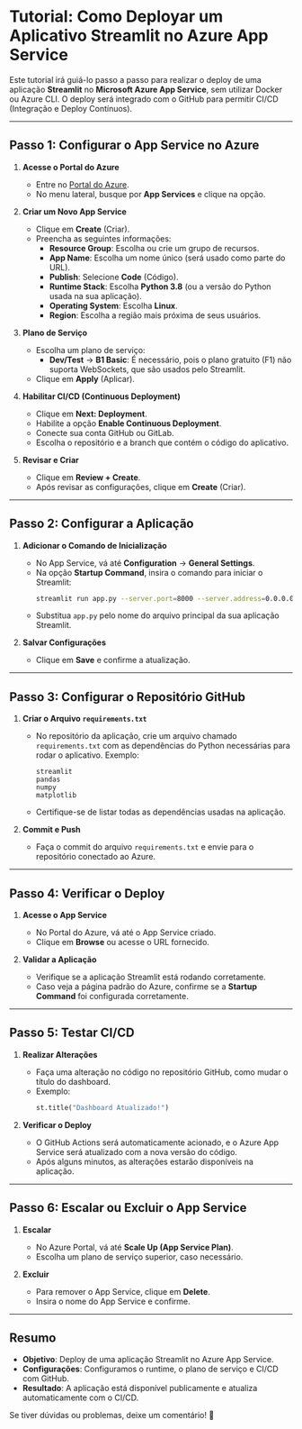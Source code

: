 # **Tutorial: Como Deployar um Aplicativo Streamlit no Azure App Service**

Este tutorial irá guiá-lo passo a passo para realizar o deploy de uma aplicação **Streamlit** no **Microsoft Azure App Service**, sem utilizar Docker ou Azure CLI. O deploy será integrado com o GitHub para permitir CI/CD (Integração e Deploy Contínuos). 

---

## **Passo 1: Configurar o App Service no Azure**

1. **Acesse o Portal do Azure**
   - Entre no [Portal do Azure](https://portal.azure.com).
   - No menu lateral, busque por **App Services** e clique na opção.

2. **Criar um Novo App Service**
   - Clique em **Create** (Criar).
   - Preencha as seguintes informações:
     - **Resource Group**: Escolha ou crie um grupo de recursos.
     - **App Name**: Escolha um nome único (será usado como parte do URL).
     - **Publish**: Selecione **Code** (Código).
     - **Runtime Stack**: Escolha **Python 3.8** (ou a versão do Python usada na sua aplicação).
     - **Operating System**: Escolha **Linux**.
     - **Region**: Escolha a região mais próxima de seus usuários.

3. **Plano de Serviço**
   - Escolha um plano de serviço:
     - **Dev/Test** → **B1 Basic**: É necessário, pois o plano gratuito (F1) não suporta WebSockets, que são usados pelo Streamlit.
   - Clique em **Apply** (Aplicar).

4. **Habilitar CI/CD (Continuous Deployment)**
   - Clique em **Next: Deployment**.
   - Habilite a opção **Enable Continuous Deployment**.
   - Conecte sua conta GitHub ou GitLab.
   - Escolha o repositório e a branch que contém o código do aplicativo.

5. **Revisar e Criar**
   - Clique em **Review + Create**.
   - Após revisar as configurações, clique em **Create** (Criar).

---

## **Passo 2: Configurar a Aplicação**

1. **Adicionar o Comando de Inicialização**
   - No App Service, vá até **Configuration** → **General Settings**.
   - Na opção **Startup Command**, insira o comando para iniciar o Streamlit:
     ```bash
     streamlit run app.py --server.port=8000 --server.address=0.0.0.0
     ```
   - Substitua `app.py` pelo nome do arquivo principal da sua aplicação Streamlit.

2. **Salvar Configurações**
   - Clique em **Save** e confirme a atualização.

---

## **Passo 3: Configurar o Repositório GitHub**

1. **Criar o Arquivo `requirements.txt`**
   - No repositório da aplicação, crie um arquivo chamado `requirements.txt` com as dependências do Python necessárias para rodar o aplicativo. Exemplo:
     ```plaintext
     streamlit
     pandas
     numpy
     matplotlib
     ```
   - Certifique-se de listar todas as dependências usadas na aplicação.

2. **Commit e Push**
   - Faça o commit do arquivo `requirements.txt` e envie para o repositório conectado ao Azure.

---

## **Passo 4: Verificar o Deploy**

1. **Acesse o App Service**
   - No Portal do Azure, vá até o App Service criado.
   - Clique em **Browse** ou acesse o URL fornecido.

2. **Validar a Aplicação**
   - Verifique se a aplicação Streamlit está rodando corretamente.
   - Caso veja a página padrão do Azure, confirme se a **Startup Command** foi configurada corretamente.

---

## **Passo 5: Testar CI/CD**

1. **Realizar Alterações**
   - Faça uma alteração no código no repositório GitHub, como mudar o título do dashboard.
   - Exemplo:
     ```python
     st.title("Dashboard Atualizado!")
     ```

2. **Verificar o Deploy**
   - O GitHub Actions será automaticamente acionado, e o Azure App Service será atualizado com a nova versão do código.
   - Após alguns minutos, as alterações estarão disponíveis na aplicação.

---

## **Passo 6: Escalar ou Excluir o App Service**

1. **Escalar**
   - No Azure Portal, vá até **Scale Up (App Service Plan)**.
   - Escolha um plano de serviço superior, caso necessário.

2. **Excluir**
   - Para remover o App Service, clique em **Delete**.
   - Insira o nome do App Service e confirme.

---

## **Resumo**

- **Objetivo**: Deploy de uma aplicação Streamlit no Azure App Service.
- **Configurações**: Configuramos o runtime, o plano de serviço e CI/CD com GitHub.
- **Resultado**: A aplicação está disponível publicamente e atualiza automaticamente com o CI/CD.

Se tiver dúvidas ou problemas, deixe um comentário! 🚀